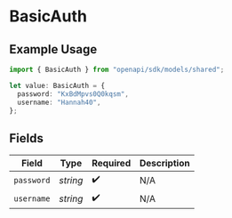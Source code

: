 # BasicAuth

## Example Usage

```typescript
import { BasicAuth } from "openapi/sdk/models/shared";

let value: BasicAuth = {
  password: "KxBdMpvs0Q0kqsm",
  username: "Hannah40",
};
```

## Fields

| Field              | Type               | Required           | Description        |
| ------------------ | ------------------ | ------------------ | ------------------ |
| `password`         | *string*           | :heavy_check_mark: | N/A                |
| `username`         | *string*           | :heavy_check_mark: | N/A                |